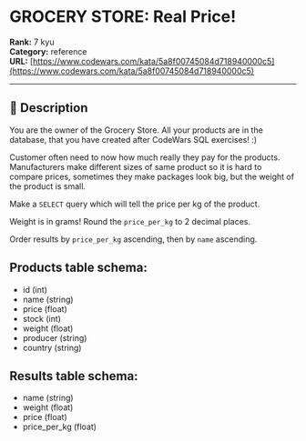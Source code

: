 # GROCERY STORE: Real Price!

**Rank:** 7 kyu  
**Category:** reference  
**URL:** [https://www.codewars.com/kata/5a8f00745084d718940000c5](https://www.codewars.com/kata/5a8f00745084d718940000c5)

---

## 📝 Description

You are the owner of the Grocery Store. All your products are in the database, that you have created after CodeWars SQL exercises! :)

Customer often need to now how much really they pay for the products. Manufacturers make different sizes of same product so it is hard to compare prices, sometimes they make packages look big, but the weight of the product is small. 

Make a `SELECT` query which will tell the price per kg of the product.

Weight is in grams! Round the `price_per_kg` to 2 decimal places.

Order results by `price_per_kg` ascending, then by `name` ascending.

## Products table schema:

- id (int)
- name (string)
- price (float)
- stock (int)
- weight (float)
- producer (string)
- country (string)

## Results table schema:

- name (string)
- weight (float)
- price (float)
- price_per_kg (float)
